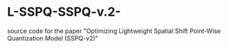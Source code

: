 # L-SSPQ-SSPQ-v.2-
source code for the paper "Optimizing Lightweight Spatial Shift Point-Wise Quantization Model (SSPQ-v2)"
